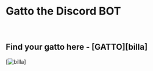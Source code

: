 <!-- # Gatto BOT -->
# Gatto the Discord BOT
<br>

## Find your gatto here -  [GATTO][billa] 
[![billa](https://discord.com/oauth2/authorize?client_id=747707357257138196&permissions=8&scope=bot)]
